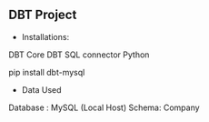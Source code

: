 ## DBT Project

- Installations:

DBT Core
DBT SQL connector 
Python

pip install dbt-mysql

- Data Used

Database : MySQL (Local Host)
Schema: Company

